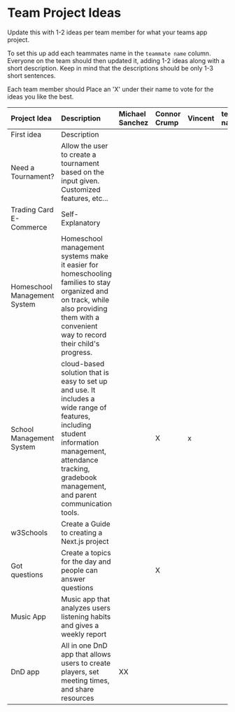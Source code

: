 # Team Project Ideas

Update this with 1-2 ideas per team member for what your teams app project.

To set this up add each teammates name in the `teammate name` column. Everyone
on the team should then updated it, adding 1-2 ideas along with a short 
description. Keep in mind that the descriptions should be only 1-3 short
sentences. 

Each team member should Place an 'X' under their name to vote for the ideas 
you like the best.

| Project Idea | Description | Michael Sanchez | Connor Crump |  Vincent | teammate name | teammate name | teammate name |
| :--- | :--- | :--- | :--- | :--- | :--- | :--- | :--- |
| First idea | Description | | | | | | |
| Need a Tournament? | Allow the user to create a tournament based on the input given. Customized features, etc... | | | | | | |
| Trading Card E-Commerce | Self-Explanatory | | | | | | |
| Homeschool Management System | Homeschool management systems make it easier for homeschooling families to stay organized and on track, while also providing them with a convenient way to record their child's progress. | | | | | | |
| School Management System |cloud-based solution that is easy to set up and use. It includes a wide range of features, including student information management, attendance tracking, gradebook management, and parent communication tools. | |X| x| | | |
| w3Schools | Create a Guide to creating a Next.js project |  | | | | | |
| Got questions | Create a topics for the day and people can answer questions |  |X| | | | |
| Music App | Music app that analyzes users listening habits and gives a weekly report|  | | | | | |
| DnD app| All in one DnD app that allows users to create players, set meeting times, and share resources|XX| | | | | |
